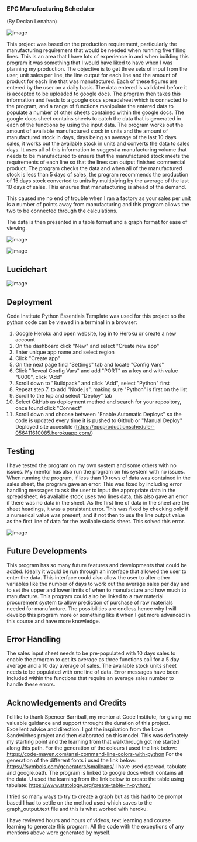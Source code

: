 ### EPC Manufacturing Scheduler
(By Declan Lenahan)

![image](https://github.com/Declan444/EPCProductionScheduler/assets/119152450/cbdeee66-2056-424e-b491-35b8ba56aecd)

This project was based on the production requirement, particularly the manufacturing requirement that would be needed when running five filling lines. This is an area that I have lots of experience in and when building this program it was something that I would have liked to have when I was planning my production. The objective is to get three sets of input from the user, unit sales per line, the line output for each line and the amount of product for each line that was manufactured. Each of these figures are entered by the user on a daily basis. The data entered is validated before it is accepted to be uploaded to google docs.  The program then takes this information and feeds to a google docs spreadsheet which is connected to the program, and a range of functions manipulate the entered data to populate a number of other sheets contained within the google docs. The google docs sheet contains sheets to catch the data that is generated in each of the functions by using the input data. The program works out the amount of available manufactured stock in units and the amount of manufactured stock in days, days being an average of the last 10 days sales, it works out the available stock in units and  converts the data to sales days. It uses all of this information to suggest a manufacturing volume that needs to be manufactured to ensure that the manufactured stock meets the requirements of each line so that the lines can output finished commercial product. The program checks the data and when all of the manufactured stock is less than 5 days of sales, the program recommends the production of 15 days stock converted to units by multiplying by the average of the last 10 days of sales. This ensures that manufacturing is ahead of the demand. 

This caused me no end of trouble when I ran a factory as your sales per unit is a number of points away  from manufacturing and this program allows the two to be connected through the calculations. 

The data is then presented in a table format and a graph format for ease of viewing.


![image](https://github.com/Declan444/EPCProductionScheduler/assets/119152450/aededa87-c4d7-4954-9395-5f9bc91e5f5e)

![image](https://github.com/Declan444/EPCProductionScheduler/assets/119152450/94a72ac9-3070-4114-8e5f-4f4fbfb2e13d)

## Lucidchart

![image](https://github.com/Declan444/EPCProductionScheduler/assets/119152450/a1149479-7c93-41ef-840b-4eaf441b5b99)


## Deployment

Code Institute Python Essentials Template was used for this project so the python code can be viewed in a terminal in a browser:
1. Google Heroku and open website, log in to Heroku or create a new account
2. On the dashboard click "New" and select "Create new app"
3. Enter unique app name and select region
4. Click "Create app"
5. On the next page find "Settings" tab and locate "Config Vars"
6. Click "Reveal Config Vars" and add "PORT" as a key and with value "8000", click "Add"
7. Scroll down to "Buildpack" and click "Add", select "Python" first
8. Repeat step 7. to add "Node.js", making sure "Python" is first on the list
9. Scroll to the top and select "Deploy" tab
10. Select GitHub as deployment method and search for your repository, once found click "Connect"
11. Scroll down and choose between "Enable Automatic Deploys" so the code is updated every time it is pushed to Github or "Manual Deploy"
Deployed site accesible (https://epcproductionscheduler-056411610085.herokuapp.com/)



## Testing

I have tested the program on my own system and some others with no issues. My mentor has also run the program on his system with no issues. When running the program, if less than 10 rows of data was contained in the sales sheet, the program gave an error. This was fixed by including error handling messages to ask the user to input the appropriate data in the spreadsheet. As available stock uses two lines data, this also gave an error if there was no data in the sheet. As the first line of data in the sheet are the sheet headings, it was a persistant error. This was fixed by checking only if a numerical value was present, and if not then to use the line output value as the first line of data for the available stock sheet. This solved this error.

![image](https://github.com/Declan444/EPCProductionScheduler/assets/119152450/e6b47ea6-ed33-425c-af74-266715df397c)


## Future Developments

This program has so many future features and developments that could be added. Ideally it would be run through an interface that allowed the user to enter the data. This interface could also allow the user to alter other variables like the number of days to work out the average sales per day and to set the upper and lower limits of when to manufacture and how much to manufacture. This program could also be linked to a raw material procurement system to allow prediction of purchase of raw materials needed for manufacture. The possibilities are endless hence why I will develop this program more or something like it when I get more advanced in this course and have more knowledge. 

## Error Handling

The sales input sheet needs to be pre-populated with 10 days sales to enable the program to get its average as three functions call for a 5 day average and a 10 day average of sales. 
The available stock units sheet needs to be populated with one line of data. 
Error messages have been included within the functions that require an average sales number to handle these errors.

## Acknowledgements and Credits

I'd like to thank Spencer Barriball, my mentor at Code Institute, for giving me valuable guidance and support throught the duration of this project. Excellent advice and direction. 
I got the inspiration from the Love Sandwiches project and then elaborated on this model. This was definately my starting point and the learning from that walkthrough got me started along this path. 
For the generation of the colours i used the link below:
https://code-maven.com/ansi-command-line-colors-with-python
For the generation of the different fonts i used the link below:
https://fsymbols.com/generators/smallcaps/
I have used gspread, tabulate and google.oath.
The program is linked to google docs which contains all the data.
U used the learning from the link below to create the table using tabulate:
https://www.statology.org/create-table-in-python/

I tried so many ways to try to create a graph but as this had to be prompt based I had to settle on the method used which saves to the graph_output.text file and this is what worked with heroku.

I have reviewed hours and hours of videos, text learning and course learning to generate this program. 
All the code with the exceptions of any mentions above were generated by myself. 




